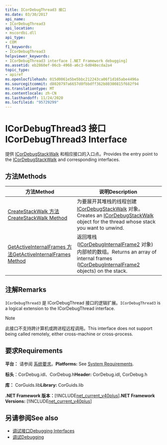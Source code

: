 ```yaml
---
title: ICorDebugThread3 接口
ms.date: 03/30/2017
api_name:
- ICorDebugThread3
api_location:
- mscordbi.dll
api_type:
- COM
f1_keywords:
- ICorDebugThread3
helpviewer_keywords:
- ICorDebugThread3 interface [.NET Framework debugging]
ms.assetid: eb2860ef-06cb-4968-a6c3-6d048ecda2a4
topic_type:
- apiref
ms.openlocfilehash: 015d0061e5be5bbc212243ca06f1d165abe4496a
ms.sourcegitcommit: d8020797a6657d0fbbdff362b80300815f682f94
ms.translationtype: MT
ms.contentlocale: zh-CN
ms.lasthandoff: 11/24/2020
ms.locfileid: "95729299"
---
```

# <a name="icordebugthread3-interface"></a><span data-ttu-id="16123-102">ICorDebugThread3 接口</span><span class="sxs-lookup"><span data-stu-id="16123-102">ICorDebugThread3 Interface</span></span>

<span data-ttu-id="16123-103">提供 [ICorDebugStackWalk](icordebugstackwalk-interface.md) 和相应接口的入口点。</span><span class="sxs-lookup"><span data-stu-id="16123-103">Provides the entry point to the [ICorDebugStackWalk](icordebugstackwalk-interface.md) and corresponding interfaces.</span></span>  
  
## <a name="methods"></a><span data-ttu-id="16123-104">方法</span><span class="sxs-lookup"><span data-stu-id="16123-104">Methods</span></span>  
  
|<span data-ttu-id="16123-105">方法</span><span class="sxs-lookup"><span data-stu-id="16123-105">Method</span></span>|<span data-ttu-id="16123-106">说明</span><span class="sxs-lookup"><span data-stu-id="16123-106">Description</span></span>|  
|------------|-----------------|  
|[<span data-ttu-id="16123-107">CreateStackWalk 方法</span><span class="sxs-lookup"><span data-stu-id="16123-107">CreateStackWalk Method</span></span>](icordebugthread3-createstackwalk-method.md)|<span data-ttu-id="16123-108">为要展开其堆栈的线程创建 [ICorDebugStackWalk](icordebugstackwalk-interface.md) 对象。</span><span class="sxs-lookup"><span data-stu-id="16123-108">Creates an [ICorDebugStackWalk](icordebugstackwalk-interface.md) object for the thread whose stack you want to unwind.</span></span>|  
|[<span data-ttu-id="16123-109">GetActiveInternalFrames 方法</span><span class="sxs-lookup"><span data-stu-id="16123-109">GetActiveInternalFrames Method</span></span>](icordebugthread3-getactiveinternalframes-method.md)|<span data-ttu-id="16123-110">返回堆栈 ([ICorDebugInternalFrame2](icordebuginternalframe2-interface.md) 对象) 内部帧的数组。</span><span class="sxs-lookup"><span data-stu-id="16123-110">Returns an array of internal frames ([ICorDebugInternalFrame2](icordebuginternalframe2-interface.md) objects) on the stack.</span></span>|  
  
## <a name="remarks"></a><span data-ttu-id="16123-111">注解</span><span class="sxs-lookup"><span data-stu-id="16123-111">Remarks</span></span>  

 <span data-ttu-id="16123-112">`ICorDebugThread3` 是 ICorDebugThread 接口的逻辑扩展。</span><span class="sxs-lookup"><span data-stu-id="16123-112">`ICorDebugThread3` is a logical extension to the ICorDebugThread interface.</span></span>  
  
> [!NOTE]
> <span data-ttu-id="16123-113">此接口不支持跨计算机或跨进程远程调用。</span><span class="sxs-lookup"><span data-stu-id="16123-113">This interface does not support being called remotely, either cross-machine or cross-process.</span></span>  
  
## <a name="requirements"></a><span data-ttu-id="16123-114">要求</span><span class="sxs-lookup"><span data-stu-id="16123-114">Requirements</span></span>  

 <span data-ttu-id="16123-115">**平台：** 请参阅 [系统要求](../../get-started/system-requirements.md)。</span><span class="sxs-lookup"><span data-stu-id="16123-115">**Platforms:** See [System Requirements](../../get-started/system-requirements.md).</span></span>  
  
 <span data-ttu-id="16123-116">**标头**：CorDebug.idl、CorDebug.h</span><span class="sxs-lookup"><span data-stu-id="16123-116">**Header:** CorDebug.idl, CorDebug.h</span></span>  
  
 <span data-ttu-id="16123-117">**库：** CorGuids.lib</span><span class="sxs-lookup"><span data-stu-id="16123-117">**Library:** CorGuids.lib</span></span>  
  
 <span data-ttu-id="16123-118">**.NET Framework 版本：**[!INCLUDE[net_current_v40plus](../../../../includes/net-current-v40plus-md.md)]</span><span class="sxs-lookup"><span data-stu-id="16123-118">**.NET Framework Versions:** [!INCLUDE[net_current_v40plus](../../../../includes/net-current-v40plus-md.md)]</span></span>  
  
## <a name="see-also"></a><span data-ttu-id="16123-119">另请参阅</span><span class="sxs-lookup"><span data-stu-id="16123-119">See also</span></span>

- [<span data-ttu-id="16123-120">调试接口</span><span class="sxs-lookup"><span data-stu-id="16123-120">Debugging Interfaces</span></span>](debugging-interfaces.md)
- [<span data-ttu-id="16123-121">调试</span><span class="sxs-lookup"><span data-stu-id="16123-121">Debugging</span></span>](index.md)
